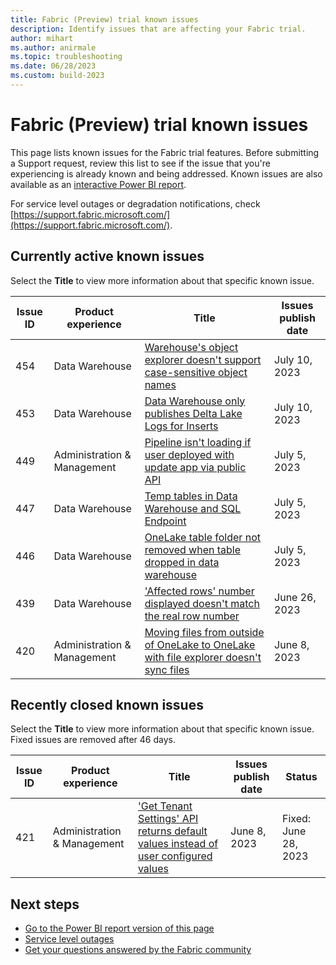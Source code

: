 ```yaml
---
title: Fabric (Preview) trial known issues
description: Identify issues that are affecting your Fabric trial. 
author: mihart
ms.author: anirmale
ms.topic: troubleshooting    
ms.date: 06/28/2023
ms.custom: build-2023
---
```

# Fabric (Preview) trial known issues

This page lists known issues for the Fabric trial features. Before submitting a Support request, review this list to see if the issue that you're experiencing is already known and being addressed. Known issues are also available as an [interactive Power BI report](https://support.fabric.microsoft.com/known-issues/).

For service level outages or degradation notifications, check [https://support.fabric.microsoft.com/](https://support.fabric.microsoft.com/).  

## Currently active known issues

Select the **Title** to view more information about that specific known issue.

|  Issue ID |  Product experience     |  Title                           |  Issues publish date |  
|-----------|-------------------------|----------------------------------|---------------------|
|  454  | Data Warehouse | [Warehouse's object explorer doesn't support case-sensitive object names](known-issues/known-issue-454-dw-object-explorer-unsupport-case-sensitive-names.md)    |  July 10, 2023  |
|  453  | Data Warehouse | [Data Warehouse only publishes Delta Lake Logs for Inserts](known-issues/known-issue-453-dw-publishes-delta-lake-logs-Inserts.md)    |  July 10, 2023  |
|  449  | Administration & Management | [Pipeline isn't loading if user deployed with update app via public API](known-issues/known-issue-449-pipeline-not-loading-user-deployed-via-api.md)    |  July 5, 2023  |
|  447  | Data Warehouse | [Temp tables in Data Warehouse and SQL Endpoint](known-issues/known-issue-447-temp-tables-in-dw-and-sql-endpoint.md)    |  July 5, 2023  |
|  446  | Data Warehouse | [OneLake table folder not removed when table dropped in data warehouse](known-issues/known-issue-446-oneLake-table-folder-not-removed.md)    |  July 5, 2023  |
|  439  | Data Warehouse | ['Affected rows' number displayed doesn't match the real row number](known-issues/known-issue-439-affected-rows-number-displayed-doesnt-match.md)    |  June 26, 2023  |
|  420  | Administration & Management | [Moving files from outside of OneLake to OneLake with file explorer doesn't sync files](known-issues/known-issue-420-moving-files-to-onelake-file-explorer-doesnt-sync.md)    |  June 8, 2023  |

## Recently closed known issues

Select the **Title** to view more information about that specific known issue. Fixed issues are removed after 46 days.

|  Issue ID |  Product experience  |  Title                            |  Issues publish date |  Status  |
|-----------|----------------------|-----------------------------------|---------------------|----------|
|  421  | Administration & Management | ['Get Tenant Settings' API returns default values instead of user configured values](known-issues/known-issue-421-get-tenant-settings-api-returns-default-values.md)    |  June 8, 2023  |  Fixed: June 28, 2023  |

## Next steps

- [Go to the Power BI report version of this page](https://support.fabric.microsoft.com/known-issues/)
- [Service level outages](https://support.fabric.microsoft.com/)
- [Get your questions answered by the Fabric community](https://community.fabric.microsoft.com)
